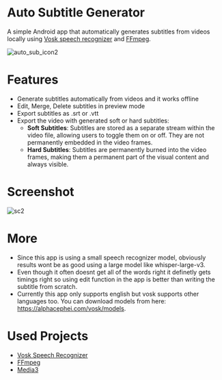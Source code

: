 # Auto Subtitle Generator

A simple Android app that automatically generates subtitles from videos locally using [Vosk speech recognizer](https://github.com/alphacep/vosk-api) and [FFmpeg](https://github.com/arthenica/ffmpeg-kit/tree/main/android).

![auto_sub_icon2](https://github.com/user-attachments/assets/8d2f8631-a595-49ec-92ec-9b60a72e73cf)

# Features
* Generate subtitles automatically from videos and it works offline
* Edit, Merge, Delete subtitles in preview mode
* Export subtitles as .srt or .vtt
* Export the video with generated soft or hard subtitles:
  * **Soft Subtitles**: Subtitles are stored as a separate stream within the video file, allowing users to toggle them on or off. They are not permanently embedded in the video frames.
  * **Hard Subtitles**: Subtitles are permanently burned into the video frames, making them a permanent part of the visual content and always visible.

# Screenshot
![sc2](https://github.com/user-attachments/assets/487aac36-2ab5-4f08-a813-74ce6e4fd12a)

# More
* Since this app is using a small speech recognizer model, obviously results wont be as good using a large model like whisper-large-v3.
* Even though it often doesnt get all of the words right it definetly gets timings right so using edit function in the app is better than writing the subtitle from scratch.
* Currently this app only supports english but vosk supports other languages too. You can download models from here: https://alphacephei.com/vosk/models.

# Used Projects
* [Vosk Speech Recognizer](https://github.com/alphacep/vosk-api)
* [FFmpeg](https://github.com/arthenica/ffmpeg-kit/tree/main/android)
* [Media3](https://developer.android.com/jetpack/androidx/releases/media3)
